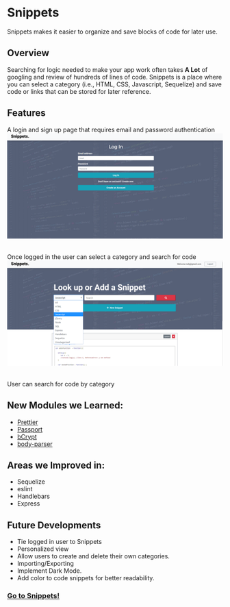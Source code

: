 # Snippets
Snippets makes it easier to organize and save blocks of code for later use.


## Overview
Searching for logic needed to make your app work often takes __A Lot__ of googling and review of hundreds of lines of code. Snippets is a place where you can select a category (i.e., HTML, CSS, Javascript, Sequelize) and save code or links that can be stored for later reference.


## Features
A login and sign up page that requires email and password authentication
![Image of signin](imgs/Screenshot_login.png)&nbsp;

Once logged in the user can select a category and search for code
![Image of signin](imgs/Screenshot_search.png)&nbsp;

User can search for code by category

## New Modules we Learned:
* [Prettier](https://www.npmjs.com/package/prettier)
* [Passport](https://www.npmjs.com/package/passport)
* [bCrypt](https://www.npmjs.com/package/bcrypt)
* [body-parser](https://www.npmjs.com/package/body-parser)

## Areas we Improved in:
* Sequelize
* eslint
* Handlebars
* Express

## Future Developments
* Tie logged in user to Snippets
* Personalized view
* Allow users to create and delete their own categories.
* Importing/Exporting
* Implement Dark Mode.
* Add color to code snippets for better readability.



### [Go to Snippets!](https://morning-harbor-79094.herokuapp.com/)

